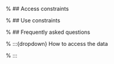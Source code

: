 % ## Access constraints

% ## Use constraints

% ## Frequently asked questions

% :::{dropdown} How to access the data

% :::